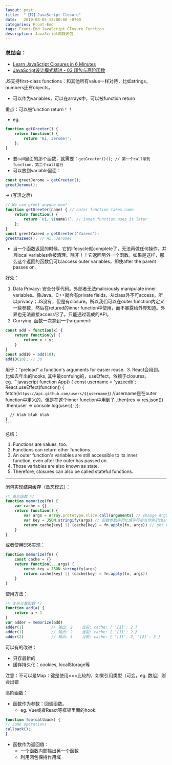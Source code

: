 ```yaml
---
layout: post
title:  "【转】JavaScript Closure"
date:   2019-08-05 12:00:00 -0700
categories: Front-End
tags: Front-End JavaScript Closure Function
description: JavaScript函数闭包
---
```

### 总结自：
- [Learn JavaScript Closures in 6 Minutes](https://www.freecodecamp.org/news/learn-javascript-closures-in-n-minutes/)
- [JavaScript设计模式精讲 - 03 闭包与高阶函数](https://www.imooc.com/read/38/article/478)

JS支持first-class functions：和其他所有value一样对待，比如strings，numbers还有objects。
- 可以作为variables，可以在arrays中，可以被function return

重点：可以被function return！！
- eg. 
```javascript
function getGreeter() {
    return function() {
        return 'Hi, Jerome!';
    };
}
```
- 要call里面的那个函数，就需要：`getGreeter()(); // 第一个call拿到function，第二个call运行`
- 可以放到variable里面：
```javascript
const greetJerome = getGreeter();
greetJerome();
```
-> (写活之后)
```javascript
// We can greet anyone now!
function getGreeter(name) { // outer function takes name
    return function() {
        return `Hi, ${name}!`; // inner function uses it later
    };
}
const greetYazeed = getGreeter('Yazeed');
greetYazeed(); // Hi, Jerome!
```
- 当一个函数返回的时候，它的lifecycle就complete了，无法再做任何操作，并且local variables会被清理。除非！！它返回另外一个函数。如果是这样，那么这个返回的函数仍可以access outer variables，即使after the parent passes on.

好处：
1. Data Privacy: 安全分享代码。外部者无法maliciously manipulate inner variables。像Java、C++就会有private fields，从class外不可access，所以privacy；JS没有，但是有closure。所以我们可以在outer function内定义一些参数，然后在retured的inner function中使用，而不暴露给外界知道。外界也无法直接access它了，只能通过现成的API。
2. Currying. 函数一次拿到一个argument:
```javascript
const add = function(x) {
    return function(y) {
        return x + y;
    }
}
const add10 = add(10);
add10(20); // 30
```
用于：”preload" a function's arguments for easier reuse. 
3. React会用到。比如去年出的hooks, 其中最confuing的，useEffect，依赖于closures。  
eg. 
	```javascript
	function App() {
	  const username = 'yazeedb';
	  React.useEffect(function() {
	      fetch(`https://api.github.com/users/${username}`) //username是在outer function中定义的，但是在这个inner function中用到了
	      .then(res => res.json())
	      .then(user => console.log(user));
	  });
	  
	  // blah blah blah
	}
	```
	
总结：
1. Functions are values, too.
2. Functions can return other functions.
3. An outer function's variables are still accessible to its inner function, even after the outer has passed on.
4. Those variables are also known as state.
5.	Therefore, closures can also be called stateful functions.

----

闭包实现结果缓存（备忘模式）：
```javascript
/* 备忘函数 */
function memorize(fn) {
    var cache = {}
    return function() {
        var args = Array.prototype.slice.call(arguments) // change Arguments to an array
        var key = JSON.stringify(args) // 函数参数序列化成字符串当作索引change to a string like: [arg]
        return cache[key] || (cache[key] = fn.apply(fn, args)) // get value, of run function (with array arguments, and fn as this environment)
    }
}
```

或者使用ES6实现：
```javascript
function memorize(fn) {
    const cache = {}
    return function(...args) {
        const key = JSON.stringify(args)
        return cache[key] || (cache[key] = fn.apply(fn, args))
    }
}
```
使用方法：
```javascript
/* 复杂计算函数 */
function add(a) {
    return a + 1
}
var adder = memorize(add)
adder(1)            // 输出: 2    当前: cache: { '[1]': 2 }
adder(1)            // 输出: 2    当前: cache: { '[1]': 2 }
adder(2)            // 输出: 3    当前: cache: { '[1]': 2, '[2]': 3 }
```

可以有的改进：
- 只存最新的
- 缓存持久化：cookies, localStorage等

注意：不可以是Map：键是使用===比较的，如果引用类型（可变，eg. 数组）则会出错

高阶函数：
- 函数作为参数：回调函数。
	- eg. Vue或者React等框架里面的hook:
```javascript
function foo(callback) {
// some operations
callback();
}
```
- 函数作为返回值：
	- 一个函数内部输出另一个函数
	- 利用闭包保持作用域